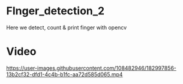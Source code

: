 # FInger_detection_2
Here we detect, count &amp; print finger with opencv
# Video

https://user-images.githubusercontent.com/108482946/182997856-13b2cf32-dfd1-4c4b-b1fc-aa72d585d065.mp4
